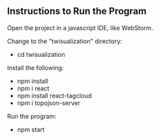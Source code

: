 ## Instructions to Run the Program

Open the project in a javascript IDE, like WebStorm.

Change to the "twisualization" directory:  
* cd twisualization  
  
Install the following:  
* npm install  
* npm i react
* npm install react-tagcloud  
* npm i topojson-server  
  
Run the program:  
* npm start  
